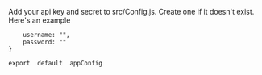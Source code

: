 Add your api key and secret to src/Config.js. Create one if it doesn't exist. Here's an example

```const appConfig = {
    username: "",
    password: ""
}

export  default  appConfig
```